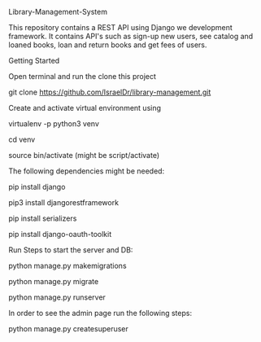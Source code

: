 Library-Management-System

This repository contains a REST API using Django we development framework. It contains API's such as sign-up new users, see catalog and loaned books, loan and return books and get fees of users.

Getting Started

Open terminal and run the clone this project

git clone https://github.com/IsraelDr/library-management.git

Create and activate virtual environment using

virtualenv -p python3 venv

cd venv

source bin/activate (might be script/activate)

The following dependencies might be needed:

pip install django 

pip3 install djangorestframework
 
pip install serializers

pip install django-oauth-toolkit

Run Steps to start the server and DB:
   
python manage.py makemigrations

python manage.py migrate

python manage.py runserver

In order to see the admin page run the following steps:

python manage.py createsuperuser
